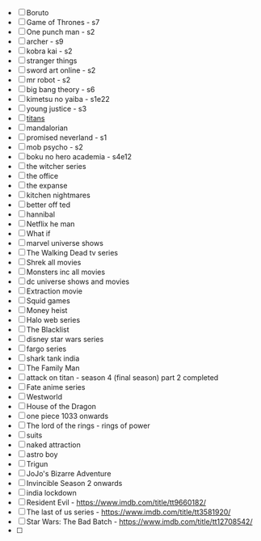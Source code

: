 - [ ] Boruto
- [ ] Game of Thrones - s7
- [ ] One punch man - s2
- [ ] archer - s9
- [ ] kobra kai - s2
- [ ] stranger things
- [ ] sword art online - s2
- [ ] mr robot - s2
- [ ] big bang theory - s6
- [ ] kimetsu no yaiba - s1e22
- [ ] young justice - s3
- [ ] [titans](https://www.imdb.com/title/tt1043813/)
- [ ] mandalorian
- [ ] promised neverland - s1
- [ ] mob psycho - s2
- [ ] boku no hero academia - s4e12
- [ ] the witcher series
- [ ] the office
- [ ] the expanse
- [ ] kitchen nightmares
- [ ] better off ted
- [ ] hannibal
- [ ] Netflix he man
- [ ] What if
- [ ] marvel universe shows
- [ ] The Walking Dead tv series
- [ ] Shrek all movies
- [ ] Monsters inc all movies
- [ ] dc universe shows and movies
- [ ] Extraction movie
- [ ] Squid games
- [ ] Money heist
- [ ] Halo web series
- [ ] The Blacklist
- [ ] disney star wars series
- [ ] fargo series
- [ ] shark tank india
- [ ] The Family Man
- [ ] attack on titan - season 4 (final season) part 2 completed
- [ ] Fate anime series
- [ ] Westworld
- [ ] House of the Dragon
- [ ] one piece 1033 onwards
- [ ] The lord of the rings - rings of power
- [ ] suits
- [ ] naked attraction
- [ ] astro boy
- [ ] Trigun
- [ ] JoJo's Bizarre Adventure
- [ ] Invincible Season 2 onwards
- [ ] india lockdown
- [ ] Resident Evil - https://www.imdb.com/title/tt9660182/
- [ ] The last of us series - https://www.imdb.com/title/tt3581920/
- [ ] Star Wars: The Bad Batch - https://www.imdb.com/title/tt12708542/
- [ ]
